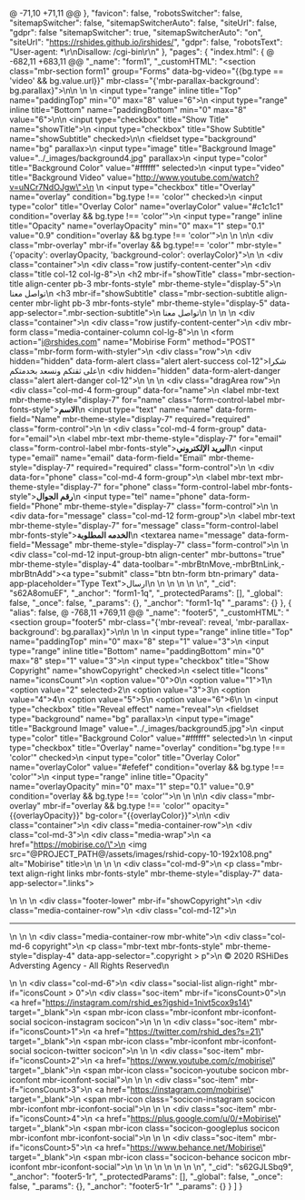 @ -71,10 +71,11 @@
    },
    "favicon": false,
    "robotsSwitcher": false,
    "sitemapSwitcher": false,
    "sitemapSwitcherAuto": false,
    "siteUrl": false,
    "gdpr": false
    "sitemapSwitcher": true,
    "sitemapSwitcherAuto": "on",
    "siteUrl": "https://rshides.github.io/irshides/",
    "gdpr": false,
    "robotsText": "User-agent: *\r\nDisallow: /cgi-bin\r\n"
  },
  "pages": {
    "index.html": {
@ -682,11 +683,11 @@
          "_name": "form1",
          "_customHTML": "<section class=\"mbr-section form1\" group=\"Forms\" data-bg-video=\"{{bg.type == 'video' && bg.value.url}}\" mbr-class=\"{'mbr-parallax-background': bg.parallax}\">\n\n    <mbr-parameters>\n    <!-- Block parameters controls (Blue \"Gear\" panel) -->\n        <input type=\"range\" inline title=\"Top\" name=\"paddingTop\" min=\"0\" max=\"8\" value=\"6\">\n        <input type=\"range\" inline title=\"Bottom\" name=\"paddingBottom\" min=\"0\" max=\"8\" value=\"6\">\n\n        <input type=\"checkbox\" title=\"Show Title\" name=\"showTitle\">\n        <input type=\"checkbox\" title=\"Show Subtitle\" name=\"showSubtitle\" checked>\n\n        <fieldset type=\"background\" name=\"bg\" parallax>\n            <input type=\"image\" title=\"Background Image\" value=\"../_images/background4.jpg\" parallax>\n            <input type=\"color\" title=\"Background Color\" value=\"#ffffff\" selected>\n            <input type=\"video\" title=\"Background Video\" value=\"http://www.youtube.com/watch?v=uNCr7NdOJgw\">\n        </fieldset>\n        <input type=\"checkbox\" title=\"Overlay\" name=\"overlay\" condition=\"bg.type !== 'color'\" checked>\n        <input type=\"color\" title=\"Overlay Color\" name=\"overlayColor\" value=\"#c1c1c1\" condition=\"overlay && bg.type !== 'color'\">\n        <input type=\"range\" inline title=\"Opacity\" name=\"overlayOpacity\" min=\"0\" max=\"1\" step=\"0.1\" value=\"0.9\" condition=\"overlay && bg.type !== 'color'\">\n    <!-- End block parameters -->\n    </mbr-parameters>\n\n    <div class=\"mbr-overlay\" mbr-if=\"overlay && bg.type!== 'color'\" mbr-style=\"{'opacity': overlayOpacity, 'background-color': overlayColor}\">\n    </div>\n    <div class=\"container\">\n        <div class=\"row justify-content-center\">\n            <div class=\"title col-12 col-lg-8\">\n                <h2 mbr-if=\"showTitle\" class=\"mbr-section-title align-center pb-3 mbr-fonts-style\" mbr-theme-style=\"display-5\">\n                    تواصل معنا</h2>\n                <h3 mbr-if=\"showSubtitle\" class=\"mbr-section-subtitle align-center mbr-light pb-3 mbr-fonts-style\" mbr-theme-style=\"display-5\" data-app-selector=\".mbr-section-subtitle\">\n                    تواصل معنا</h3>\n            </div>\n        </div>\n    </div>\n    <div class=\"container\">\n        <div class=\"row justify-content-center\">\n            <div mbr-form class=\"media-container-column col-lg-8\">\n                <!---Formbuilder Form--->\n                <form action=\"i@rshides.com\" name=\"Mobirise Form\" method=\"POST\" class=\"mbr-form form-with-styler\">\n                    <div class=\"row\">\n                        <div hidden=\"hidden\" data-form-alert class=\"alert alert-success col-12\">شكرا على ثقتكم ونسعد بخدمتكم</div>\n                        <div hidden=\"hidden\" data-form-alert-danger class=\"alert alert-danger col-12\">\n                        </div>\n                    </div>\n                    <div class=\"dragArea row\">\n                        <div class=\"col-md-4  form-group\" data-for=\"name\">\n                            <label mbr-text mbr-theme-style=\"display-7\" for=\"name\" class=\"form-control-label mbr-fonts-style\"><b>الاسم</b></label>\n                            <input type=\"text\" name=\"name\" data-form-field=\"Name\" mbr-theme-style=\"display-7\" required=\"required\" class=\"form-control\">\n                        </div>\n                        <div class=\"col-md-4  form-group\" data-for=\"email\">\n                            <label mbr-text mbr-theme-style=\"display-7\" for=\"email\" class=\"form-control-label mbr-fonts-style\"><b>البريد الإلكتروني</b></label>\n                            <input type=\"email\" name=\"email\" data-form-field=\"Email\" mbr-theme-style=\"display-7\" required=\"required\" class=\"form-control\">\n                        </div>\n                        <div data-for=\"phone\" class=\"col-md-4  form-group\">\n                            <label mbr-text mbr-theme-style=\"display-7\" for=\"phone\" class=\"form-control-label mbr-fonts-style\"><b>رقم الجوال</b></label>\n                            <input type=\"tel\" name=\"phone\" data-form-field=\"Phone\" mbr-theme-style=\"display-7\" class=\"form-control\">\n                        </div>\n                        <div data-for=\"message\" class=\"col-md-12 form-group\">\n                            <label mbr-text mbr-theme-style=\"display-7\" for=\"message\" class=\"form-control-label mbr-fonts-style\"><b>الخدمه المطلوبة</b></label>\n                            <textarea name=\"message\" data-form-field=\"Message\" mbr-theme-style=\"display-7\" class=\"form-control\"></textarea>\n                        </div>\n                        <div class=\"col-md-12 input-group-btn align-center\" mbr-buttons=\"true\" mbr-theme-style=\"display-4\" data-toolbar=\"-mbrBtnMove,-mbrBtnLink,-mbrBtnAdd\"><a type=\"submit\" class=\"btn btn-form btn-primary\" data-app-placeholder=\"Type Text\">ارسال</a></div>\n                    </div>\n                </form><!---Formbuilder Form--->\n            </div>\n        </div>\n    </div>\n</section>",
          "_cid": "s62A8omuEF",
          "_anchor": "form1-1q",
          "_protectedParams": [],
          "_global": false,
          "_once": false,
          "_params": {},
          "_anchor": "form1-1q"
          "_params": {}
        },
        {
          "alias": false,
@ -768,11 +769,11 @@
          "_name": "footer5",
          "_customHTML": "<section group=\"footer5\" mbr-class=\"{'mbr-reveal': reveal, 'mbr-parallax-background': bg.parallax}\">\n\n    <mbr-parameters>\n    <!-- Block parameters controls (Blue \"Gear\" panel) -->\n        <input type=\"range\" inline title=\"Top\" name=\"paddingTop\" min=\"0\" max=\"8\" step=\"1\" value=\"3\">\n        <input type=\"range\" inline title=\"Bottom\" name=\"paddingBottom\" min=\"0\" max=\"8\" step=\"1\" value=\"3\">\n        <input type=\"checkbox\" title=\"Show Copyright\" name=\"showCopyright\" checked>\n        <select title=\"Icons\" name=\"iconsCount\">\n            <option value=\"0\">0</option>\n            <option value=\"1\">1</option>\n            <option value=\"2\" selected>2</option>\n            <option value=\"3\">3</option>\n            <option value=\"4\">4</option>\n            <option value=\"5\">5</option>\n            <option value=\"6\">6</option>\n        </select>\n        <input type=\"checkbox\" title=\"Reveal effect\" name=\"reveal\">\n        <fieldset type=\"background\" name=\"bg\" parallax>\n            <input type=\"image\" title=\"Background Image\" value=\"../_images/background5.jpg\">\n            <input type=\"color\" title=\"Background Color\" value=\"#ffffff\" selected>\n        </fieldset>\n        <input type=\"checkbox\" title=\"Overlay\" name=\"overlay\" condition=\"bg.type !== 'color'\" checked>\n        <input type=\"color\" title=\"Overlay Color\" name=\"overlayColor\" value=\"#efefef\" condition=\"overlay && bg.type !== 'color'\">\n        <input type=\"range\" inline title=\"Opacity\" name=\"overlayOpacity\" min=\"0\" max=\"1\" step=\"0.1\" value=\"0.9\" condition=\"overlay && bg.type !== 'color'\">\n    <!-- End block parameters -->\n    </mbr-parameters>\n\n    <div class=\"mbr-overlay\" mbr-if=\"overlay && bg.type !== 'color'\" opacity=\"{{overlayOpacity}}\" bg-color=\"{{overlayColor}}\"></div>\n\n    <div class=\"container\">\n        <div class=\"media-container-row\">\n            <div class=\"col-md-3\">\n                <div class=\"media-wrap\">\n                    <a href=\"https://mobirise.co/\">\n                       <img src=\"@PROJECT_PATH@/assets/images/rshid-copy-10-192x108.png\" alt=\"Mobirise\" title>\n                    </a>\n                </div>\n            </div>\n            <div class=\"col-md-9\">\n                <p class=\"mbr-text align-right links mbr-fonts-style\" mbr-theme-style=\"display-7\" data-app-selector=\".links\"></p>\n            </div>\n        </div>\n        <div class=\"footer-lower\" mbr-if=\"showCopyright\">\n            <div class=\"media-container-row\">\n                <div class=\"col-md-12\">\n                    <hr>\n                </div>\n            </div>\n            <div class=\"media-container-row mbr-white\">\n                <div class=\"col-md-6 copyright\">\n                    <p class=\"mbr-text mbr-fonts-style\" mbr-theme-style=\"display-4\" data-app-selector=\".copyright > p\">\n                        © 2020 RSHiDes Adversting Agency - All Rights Reserved\n                    </p>\n                </div>\n                <div class=\"col-md-6\">\n                    <div class=\"social-list align-right\" mbr-if=\"iconsCount > 0\">\n                        <div class=\"soc-item\" mbr-if=\"iconsCount>0\">\n                            <a href=\"https://instagram.com/rshid_es?igshid=1nivt5cox9s14\" target=\"_blank\">\n                                <span mbr-icon class=\"mbr-iconfont mbr-iconfont-social socicon-instagram socicon\"></span>\n                            </a>\n                        </div>\n                        <div class=\"soc-item\" mbr-if=\"iconsCount>1\">\n                            <a href=\"https://twitter.com/rshid_des?s=21\" target=\"_blank\">\n                                <span mbr-icon class=\"mbr-iconfont mbr-iconfont-social socicon-twitter socicon\"></span>\n                            </a>\n                        </div>\n                        <div class=\"soc-item\" mbr-if=\"iconsCount>2\">\n                            <a href=\"https://www.youtube.com/c/mobirise\" target=\"_blank\">\n                                <span mbr-icon class=\"socicon-youtube socicon mbr-iconfont mbr-iconfont-social\"></span>\n                            </a>\n                        </div>\n                        <div class=\"soc-item\" mbr-if=\"iconsCount>3\">\n                            <a href=\"https://instagram.com/mobirise\" target=\"_blank\">\n                                <span mbr-icon class=\"socicon-instagram socicon mbr-iconfont mbr-iconfont-social\"></span>\n                            </a>\n                        </div>\n                        <div class=\"soc-item\" mbr-if=\"iconsCount>4\">\n                            <a href=\"https://plus.google.com/u/0/+Mobirise\" target=\"_blank\">\n                                <span mbr-icon class=\"socicon-googleplus socicon mbr-iconfont mbr-iconfont-social\"></span>\n                            </a>\n                        </div>\n                        <div class=\"soc-item\" mbr-if=\"iconsCount>5\">\n                            <a href=\"https://www.behance.net/Mobirise\" target=\"_blank\">\n                                <span mbr-icon class=\"socicon-behance socicon mbr-iconfont mbr-iconfont-social\"></span>\n                            </a>\n                        </div>\n                    </div>\n                </div>\n            </div>\n        </div>\n    </div>\n</section>",
          "_cid": "s62GJLSbq9",
          "_anchor": "footer5-1r",
          "_protectedParams": [],
          "_global": false,
          "_once": false,
          "_params": {},
          "_anchor": "footer5-1r"
          "_params": {}
        }
      ]
    }
